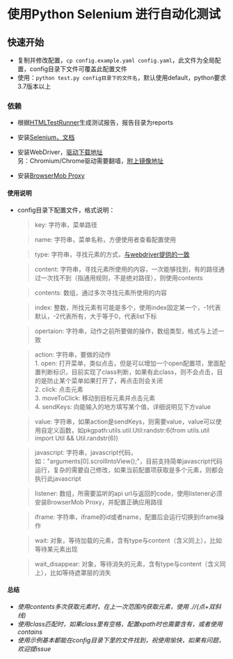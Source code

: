 # 使用Python Selenium 进行自动化测试

## 快速开始

- 复制并修改配置，```cp config.example.yaml config.yaml```，此文件为全局配置，config目录下文件可覆盖此配置文件
- 使用：```python test.py config目录下的文件名```，默认使用default，python要求3.7版本以上

### 依赖

* 根据[HTMLTestRunner](https://pypi.org/project/HTMLTestRunner-Python3/)生成测试报告，报告目录为reports

* 安装[Selenium，文档](https://www.selenium.dev/documentation/zh-cn/)

* 安装WebDriver，[驱动下载地址](https://www.selenium.dev/documentation/zh-cn/webdriver/driver_requirements/)  
    另：Chromium/Chrome驱动需要翻墙，[附上镜像地址](http://npm.taobao.org/mirrors/chromedriver/)

* 安装[BrowserMob Proxy](https://github.com/lightbody/browsermob-proxy/releases/tag/browsermob-proxy-2.1.4)

#### 使用说明

* config目录下配置文件，格式说明：  

    > key: 字符串，菜单路径
    
    > name: 字符串，菜单名称，方便使用者查看配置使用
    
    > type: 字符串，寻找元素的方式，[与webdriver提供的一致](https://www.selenium.dev/documentation/zh-cn/getting_started_with_webdriver/locating_elements/)
    
    > content: 字符串，寻找元素所使用的内容，一次能够找到，有的路径通过一次找不到（指通用规则，不是绝对路径），则使用contents
    
    > contents: 数组，通过多次寻找元素所使用的内容
    
    > index: 整数，所找元素有可能是多个，使用index固定某一个，-1代表默认，-2代表所有，大于等于0，代表list下标
    
    > opertaion: 字符串，动作之前所要做的操作，数组类型，格式与上述一致
    
    > action: 字符串，要做的动作  
        1. open: 打开菜单，类似点击，但是可以增加一个open配置项，里面配置判断标识，目前实现了class判断，如果有此class，则不会点击，目的是防止某个菜单如果打开了，再点击则会关闭  
        2. click: 点击元素  
        3. moveToClick: 移动到目标元素并点击元素  
        4. sendKeys: 向能输入的地方填写某个值，详细说明见下方value  
    
    > value: 字符串，如果action是sendKeys，则需要value，value可以使用自定义函数，如pkgpath:utils.util.Util:randstr:6(from utils.util import Util && Util.randstr(6))

    > javascript: 字符串，javascript代码，如："arguments[0].scrollIntoView();"，目前支持简单javascript代码运行，复杂的需要自己修改，如果当前配置项获取是多个元素，则都会执行此javascript
    
    > listener: 数组，所需要监听的api url与返回的code，使用listener必须安装BrowserMob Proxy，并配置正确应用路径

    > iframe: 字符串，iframe的id或者name，配置后会运行切换到iframe操作

    > wait: 对象，等待加载的元素，含有type与content（含义同上），比如等待某元素出现

    > wait_disappear: 对象，等待消失的元素，含有type与content（含义同上），比如等待遮罩层的消失
    
#### 总结

* _使用contents多次获取元素时，在上一次范围内获取元素，使用 .//(点+双斜线)_
* _使用class匹配时，如果class里有空格，配置xpath时也需要含有，或者使用contains_ 
* _使用示例基本都能在config目录下里的文件找到，祝使用愉快，如果有问题，欢迎提issue_
